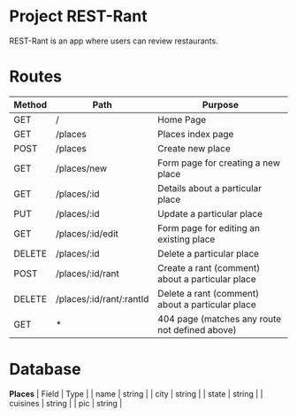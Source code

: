 # Project REST-Rant

REST-Rant is an app where users can review restaurants.

# Routes
| Method | Path | Purpose |
| --- | --- | --- |
| GET | / | Home Page |
| GET | /places | Places index page |
| POST | /places | Create new place |
| GET | /places/new | Form page for creating a new place |
| GET | /places/:id | Details about a particular place |
| PUT | /places/:id | Update a particular place |
| GET | /places/:id/edit | Form page for editing an existing place |
| DELETE | /places/:id | Delete a particular place |
| POST | /places/:id/rant | Create a rant (comment) about a particular place |
| DELETE | /places/:id/rant/:rantId | Delete a rant (comment) about a particular place |
| GET | * | 404 page (matches any route not defined above) |

# Database
**Places**
| Field | Type |
| name | string |
| city | string |
| state | string |
| cuisines | string |
| pic | string |

